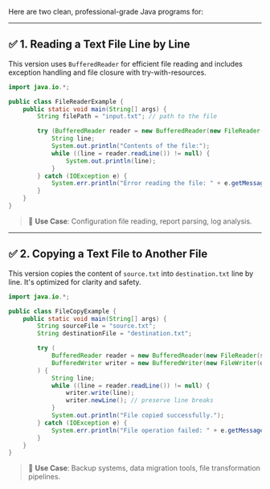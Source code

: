 Here are two clean, professional-grade Java programs for:

---

## ✅ 1. **Reading a Text File Line by Line**

This version uses `BufferedReader` for efficient file reading and includes exception handling and file closure with try-with-resources.

```java
import java.io.*;

public class FileReaderExample {
    public static void main(String[] args) {
        String filePath = "input.txt"; // path to the file

        try (BufferedReader reader = new BufferedReader(new FileReader(filePath))) {
            String line;
            System.out.println("Contents of the file:");
            while ((line = reader.readLine()) != null) {
                System.out.println(line);
            }
        } catch (IOException e) {
            System.err.println("Error reading the file: " + e.getMessage());
        }
    }
}
```

> 🔧 **Use Case**: Configuration file reading, report parsing, log analysis.

---

## ✅ 2. **Copying a Text File to Another File**

This version copies the content of `source.txt` into `destination.txt` line by line. It's optimized for clarity and safety.

```java
import java.io.*;

public class FileCopyExample {
    public static void main(String[] args) {
        String sourceFile = "source.txt";
        String destinationFile = "destination.txt";

        try (
            BufferedReader reader = new BufferedReader(new FileReader(sourceFile));
            BufferedWriter writer = new BufferedWriter(new FileWriter(destinationFile))
        ) {
            String line;
            while ((line = reader.readLine()) != null) {
                writer.write(line);
                writer.newLine(); // preserve line breaks
            }
            System.out.println("File copied successfully.");
        } catch (IOException e) {
            System.err.println("File operation failed: " + e.getMessage());
        }
    }
}
```

> 🔧 **Use Case**: Backup systems, data migration tools, file transformation pipelines.


